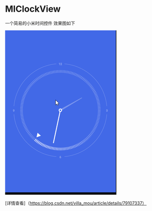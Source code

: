 # MIClockView
一个简易的小米时间控件
效果图如下



![这里写图片描述](./image/aa.gif)

[详情查看]（https://blog.csdn.net/villa_mou/article/details/79107337）
